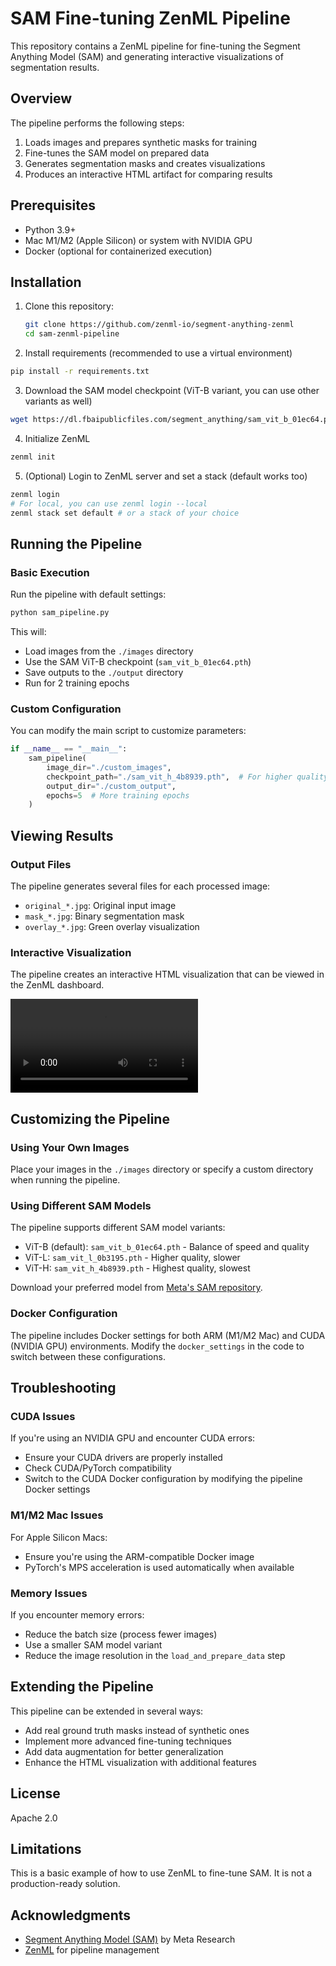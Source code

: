 # SAM Fine-tuning ZenML Pipeline

This repository contains a ZenML pipeline for fine-tuning the Segment Anything Model (SAM) and generating interactive visualizations of segmentation results.

## Overview

The pipeline performs the following steps:
1. Loads images and prepares synthetic masks for training
2. Fine-tunes the SAM model on prepared data
3. Generates segmentation masks and creates visualizations
4. Produces an interactive HTML artifact for comparing results

## Prerequisites

- Python 3.9+
- Mac M1/M2 (Apple Silicon) or system with NVIDIA GPU
- Docker (optional for containerized execution)

## Installation

1. Clone this repository:
   ```bash
   git clone https://github.com/zenml-io/segment-anything-zenml
   cd sam-zenml-pipeline
   ```

2. Install requirements (recommended to use a virtual environment)

```bash
pip install -r requirements.txt
```

3. Download the SAM model checkpoint (ViT-B variant, you can use other variants as well)

```bash
wget https://dl.fbaipublicfiles.com/segment_anything/sam_vit_b_01ec64.pth
```

4. Initialize ZenML

```bash
zenml init
```

5. (Optional) Login to ZenML server and set a stack (default works too)

```bash
zenml login
# For local, you can use zenml login --local
zenml stack set default # or a stack of your choice
```

## Running the Pipeline

### Basic Execution

Run the pipeline with default settings:

```bash
python sam_pipeline.py
```

This will:
- Load images from the `./images` directory
- Use the SAM ViT-B checkpoint (`sam_vit_b_01ec64.pth`)
- Save outputs to the `./output` directory
- Run for 2 training epochs

### Custom Configuration

You can modify the main script to customize parameters:

```python
if __name__ == "__main__":
    sam_pipeline(
        image_dir="./custom_images",
        checkpoint_path="./sam_vit_h_4b8939.pth",  # For higher quality
        output_dir="./custom_output",
        epochs=5  # More training epochs
    )
```

## Viewing Results

### Output Files

The pipeline generates several files for each processed image:
- `original_*.jpg`: Original input image
- `mask_*.jpg`: Binary segmentation mask
- `overlay_*.jpg`: Green overlay visualization

### Interactive Visualization

The pipeline creates an interactive HTML visualization that can be viewed in the ZenML dashboard.

<video controls>
<source src="assets/finetuning_sam_demo.mp4" type="video/mp4">
</video>

## Customizing the Pipeline

### Using Your Own Images

Place your images in the `./images` directory or specify a custom directory when running the pipeline.

### Using Different SAM Models

The pipeline supports different SAM model variants:
- ViT-B (default): `sam_vit_b_01ec64.pth` - Balance of speed and quality
- ViT-L: `sam_vit_l_0b3195.pth` - Higher quality, slower
- ViT-H: `sam_vit_h_4b8939.pth` - Highest quality, slowest

Download your preferred model from [Meta's SAM repository](https://github.com/facebookresearch/segment-anything#model-checkpoints).

### Docker Configuration

The pipeline includes Docker settings for both ARM (M1/M2 Mac) and CUDA (NVIDIA GPU) environments. Modify the `docker_settings` in the code to switch between these configurations.

## Troubleshooting

### CUDA Issues

If you're using an NVIDIA GPU and encounter CUDA errors:
- Ensure your CUDA drivers are properly installed
- Check CUDA/PyTorch compatibility
- Switch to the CUDA Docker configuration by modifying the pipeline Docker settings

### M1/M2 Mac Issues

For Apple Silicon Macs:
- Ensure you're using the ARM-compatible Docker image
- PyTorch's MPS acceleration is used automatically when available

### Memory Issues

If you encounter memory errors:
- Reduce the batch size (process fewer images)
- Use a smaller SAM model variant
- Reduce the image resolution in the `load_and_prepare_data` step

## Extending the Pipeline

This pipeline can be extended in several ways:
- Add real ground truth masks instead of synthetic ones
- Implement more advanced fine-tuning techniques
- Add data augmentation for better generalization
- Enhance the HTML visualization with additional features

## License

Apache 2.0

## Limitations

This is a basic example of how to use ZenML to fine-tune SAM. It is not a production-ready solution.

## Acknowledgments

- [Segment Anything Model (SAM)](https://github.com/facebookresearch/segment-anything) by Meta Research
- [ZenML](https://github.com/zenml-io/zenml) for pipeline management